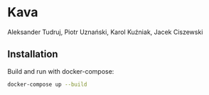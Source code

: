 # Kava
Aleksander Tudruj, Piotr Uznański, Karol Kuźniak, Jacek Ciszewski

## Installation
Build and run with docker-compose:
```bash
docker-compose up --build
```
